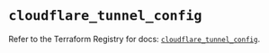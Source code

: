 # `cloudflare_tunnel_config`

Refer to the Terraform Registry for docs: [`cloudflare_tunnel_config`](https://registry.terraform.io/providers/cloudflare/cloudflare/4.31.0/docs/resources/tunnel_config).
